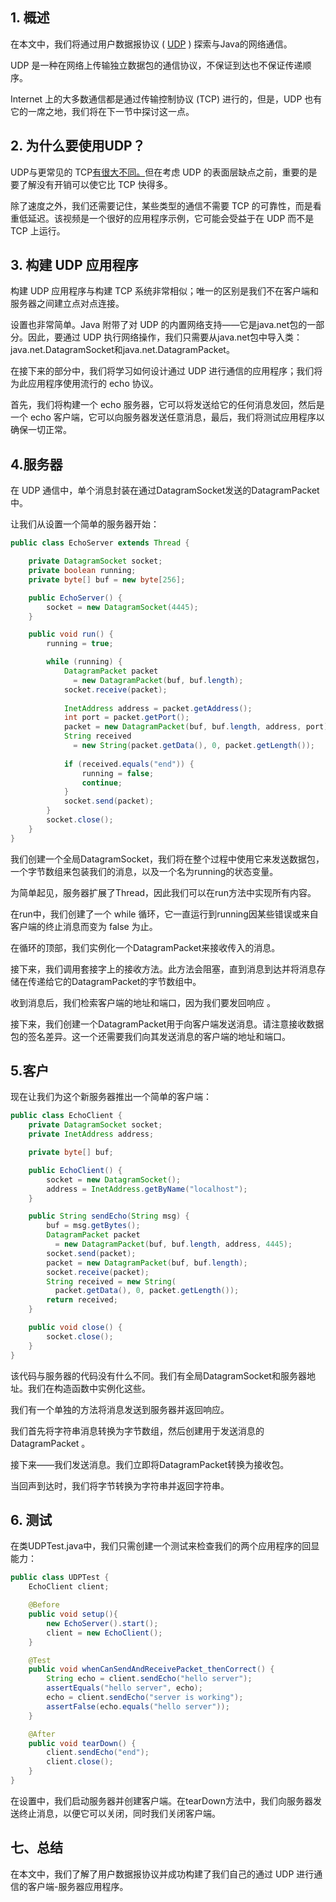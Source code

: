 ## 1. 概述

在本文中，我们将通过用户数据报协议 ( [UDP](https://en.wikipedia.org/wiki/User_Datagram_Protocol) ) 探索与Java的网络通信。

UDP 是一种在网络上传输独立数据包的通信协议，不保证到达也不保证传递顺序。

Internet 上的大多数通信都是通过传输控制协议 (TCP) 进行的，但是，UDP 也有它的一席之地，我们将在下一节中探讨这一点。

## 2. 为什么要使用UDP？

UDP与更常见的 TCP[有很大不同。](https://www.baeldung.com/cs/udp-vs-tcp)但在考虑 UDP 的表面层缺点之前，重要的是要了解没有开销可以使它比 TCP 快得多。

除了速度之外，我们还需要记住，某些类型的通信不需要 TCP 的可靠性，而是看重低延迟。该视频是一个很好的应用程序示例，它可能会受益于在 UDP 而不是 TCP 上运行。

## 3. 构建 UDP 应用程序

构建 UDP 应用程序与构建 TCP 系统非常相似；唯一的区别是我们不在客户端和服务器之间建立点对点连接。

设置也非常简单。Java 附带了对 UDP 的内置网络支持——它是java.net包的一部分。因此，要通过 UDP 执行网络操作，我们只需要从java.net包中导入类：java.net.DatagramSocket和java.net.DatagramPacket。

在接下来的部分中，我们将学习如何设计通过 UDP 进行通信的应用程序；我们将为此应用程序使用流行的 echo 协议。

首先，我们将构建一个 echo 服务器，它可以将发送给它的任何消息发回，然后是一个 echo 客户端，它可以向服务器发送任意消息，最后，我们将测试应用程序以确保一切正常。

## 4.服务器

在 UDP 通信中，单个消息封装在通过DatagramSocket发送的DatagramPacket中。

让我们从设置一个简单的服务器开始：

```java
public class EchoServer extends Thread {

    private DatagramSocket socket;
    private boolean running;
    private byte[] buf = new byte[256];

    public EchoServer() {
        socket = new DatagramSocket(4445);
    }

    public void run() {
        running = true;

        while (running) {
            DatagramPacket packet 
              = new DatagramPacket(buf, buf.length);
            socket.receive(packet);
            
            InetAddress address = packet.getAddress();
            int port = packet.getPort();
            packet = new DatagramPacket(buf, buf.length, address, port);
            String received 
              = new String(packet.getData(), 0, packet.getLength());
            
            if (received.equals("end")) {
                running = false;
                continue;
            }
            socket.send(packet);
        }
        socket.close();
    }
}
```

我们创建一个全局DatagramSocket，我们将在整个过程中使用它来发送数据包，一个字节数组来包装我们的消息，以及一个名为running的状态变量。

为简单起见，服务器扩展了Thread，因此我们可以在run方法中实现所有内容。

在run中，我们创建了一个 while 循环，它一直运行到running因某些错误或来自客户端的终止消息而变为 false 为止。

在循环的顶部，我们实例化一个DatagramPacket来接收传入的消息。

接下来，我们调用套接字上的接收方法。此方法会阻塞，直到消息到达并将消息存储在传递给它的DatagramPacket的字节数组中。

收到消息后，我们检索客户端的地址和端口，因为我们要发回响应
。

接下来，我们创建一个DatagramPacket用于向客户端发送消息。请注意接收数据包的签名差异。这一个还需要我们向其发送消息的客户端的地址和端口。

## 5.客户

现在让我们为这个新服务器推出一个简单的客户端：

```java
public class EchoClient {
    private DatagramSocket socket;
    private InetAddress address;

    private byte[] buf;

    public EchoClient() {
        socket = new DatagramSocket();
        address = InetAddress.getByName("localhost");
    }

    public String sendEcho(String msg) {
        buf = msg.getBytes();
        DatagramPacket packet 
          = new DatagramPacket(buf, buf.length, address, 4445);
        socket.send(packet);
        packet = new DatagramPacket(buf, buf.length);
        socket.receive(packet);
        String received = new String(
          packet.getData(), 0, packet.getLength());
        return received;
    }

    public void close() {
        socket.close();
    }
}
```

该代码与服务器的代码没有什么不同。我们有全局DatagramSocket和服务器地址。我们在构造函数中实例化这些。

我们有一个单独的方法将消息发送到服务器并返回响应。

我们首先将字符串消息转换为字节数组，然后创建用于发送消息的DatagramPacket 。

接下来——我们发送消息。我们立即将DatagramPacket转换为接收包。

当回声到达时，我们将字节转换为字符串并返回字符串。

## 6. 测试

在类UDPTest.java中，我们只需创建一个测试来检查我们的两个应用程序的回显能力：

```java
public class UDPTest {
    EchoClient client;

    @Before
    public void setup(){
        new EchoServer().start();
        client = new EchoClient();
    }

    @Test
    public void whenCanSendAndReceivePacket_thenCorrect() {
        String echo = client.sendEcho("hello server");
        assertEquals("hello server", echo);
        echo = client.sendEcho("server is working");
        assertFalse(echo.equals("hello server"));
    }

    @After
    public void tearDown() {
        client.sendEcho("end");
        client.close();
    }
}
```

在设置中，我们启动服务器并创建客户端。在tearDown方法中，我们向服务器发送终止消息，以便它可以关闭，同时我们关闭客户端。

## 七、总结

在本文中，我们了解了用户数据报协议并成功构建了我们自己的通过 UDP 进行通信的客户端-服务器应用程序。